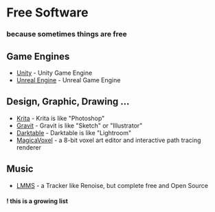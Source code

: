# Free Software

### because sometimes things are free

## Game Engines
+ [Unity](https://unity3d.com) - Unity Game Engine
+ [Unreal Engine](https://www.unrealengine.com) - Unreal Game Engine

## Design, Graphic, Drawing ...
+ [Krita](https://krita.org) - Krita is like "Photoshop"
+ [Gravit](https://gravit.io/) - Gravit is like "Sketch" or "Illustrator"
+ [Darktable](https://www.darktable.org/) - Darktable is like "Lightroom"
+ [MagicaVoxel](https://ephtracy.github.io) - a 8-bit voxel art editor and interactive path tracing renderer

## Music
+ [LMMS](https://lmms.io/) - a Tracker like Renoise, but complete free and Open Source




#### ! this is a growing list
